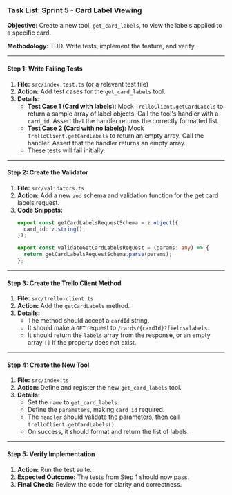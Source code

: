 ### Task List: Sprint 5 - Card Label Viewing

**Objective:** Create a new tool, `get_card_labels`, to view the labels applied to a specific card.

**Methodology:** TDD. Write tests, implement the feature, and verify.

---

#### **Step 1: Write Failing Tests**

1.  **File:** `src/index.test.ts` (or a relevant test file)
2.  **Action:** Add test cases for the `get_card_labels` tool.
3.  **Details:**
    *   **Test Case 1 (Card with labels):** Mock `TrelloClient.getCardLabels` to return a sample array of label objects. Call the tool's handler with a `card_id`. Assert that the handler returns the correctly formatted list.
    *   **Test Case 2 (Card with no labels):** Mock `TrelloClient.getCardLabels` to return an empty array. Call the handler. Assert that the handler returns an empty array.
    *   These tests will fail initially.

---

#### **Step 2: Create the Validator**

1.  **File:** `src/validators.ts`
2.  **Action:** Add a new `zod` schema and validation function for the get card labels request.
3.  **Code Snippets:**
    ```typescript
    export const getCardLabelsRequestSchema = z.object({
      card_id: z.string(),
    });

    export const validateGetCardLabelsRequest = (params: any) => {
      return getCardLabelsRequestSchema.parse(params);
    };
    ```

---

#### **Step 3: Create the Trello Client Method**

1.  **File:** `src/trello-client.ts`
2.  **Action:** Add the `getCardLabels` method.
3.  **Details:**
    *   The method should accept a `cardId` string.
    *   It should make a `GET` request to `/cards/{cardId}?fields=labels`.
    *   It should return the `labels` array from the response, or an empty array `[]` if the property does not exist.

---

#### **Step 4: Create the New Tool**

1.  **File:** `src/index.ts`
2.  **Action:** Define and register the new `get_card_labels` tool.
3.  **Details:**
    *   Set the `name` to `get_card_labels`.
    *   Define the `parameters`, making `card_id` required.
    *   The `handler` should validate the parameters, then call `trelloClient.getCardLabels()`.
    *   On success, it should format and return the list of labels.

---

#### **Step 5: Verify Implementation**

1.  **Action:** Run the test suite.
2.  **Expected Outcome:** The tests from Step 1 should now pass.
3.  **Final Check:** Review the code for clarity and correctness.
